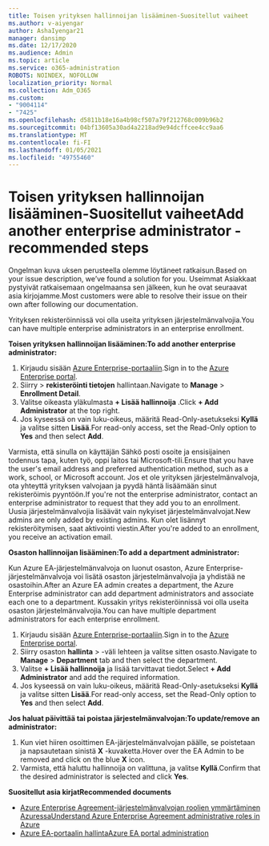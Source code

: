```yaml
---
title: Toisen yrityksen hallinnoijan lisääminen-Suositellut vaiheet
ms.author: v-aiyengar
author: AshaIyengar21
manager: dansimp
ms.date: 12/17/2020
ms.audience: Admin
ms.topic: article
ms.service: o365-administration
ROBOTS: NOINDEX, NOFOLLOW
localization_priority: Normal
ms.collection: Adm_O365
ms.custom:
- "9004114"
- "7425"
ms.openlocfilehash: d5811b18e16a4b98cf507a79f212768c009b96b2
ms.sourcegitcommit: 04bf13605a30ad4a2218ad9e94dcffcee4cc9aa6
ms.translationtype: MT
ms.contentlocale: fi-FI
ms.lasthandoff: 01/05/2021
ms.locfileid: "49755460"
---
```

# <a name="add-another-enterprise-administrator---recommended-steps"></a><span data-ttu-id="2f6c8-102">Toisen yrityksen hallinnoijan lisääminen-Suositellut vaiheet</span><span class="sxs-lookup"><span data-stu-id="2f6c8-102">Add another enterprise administrator - recommended steps</span></span>

<span data-ttu-id="2f6c8-103">Ongelman kuva uksen perusteella olemme löytäneet ratkaisun.</span><span class="sxs-lookup"><span data-stu-id="2f6c8-103">Based on your issue description, we’ve found a solution for you.</span></span> <span data-ttu-id="2f6c8-104">Useimmat Asiakkaat pystyivät ratkaisemaan ongelmaansa sen jälkeen, kun he ovat seuraavat asia kirjojamme.</span><span class="sxs-lookup"><span data-stu-id="2f6c8-104">Most customers were able to resolve their issue on their own after following our documentation.</span></span>

<span data-ttu-id="2f6c8-105">Yrityksen rekisteröinnissä voi olla useita yrityksen järjestelmänvalvojia.</span><span class="sxs-lookup"><span data-stu-id="2f6c8-105">You can have multiple enterprise administrators in an enterprise enrollment.</span></span>

<span data-ttu-id="2f6c8-106">**Toisen yrityksen hallinnoijan lisääminen:**</span><span class="sxs-lookup"><span data-stu-id="2f6c8-106">**To add another enterprise administrator:**</span></span>

1. <span data-ttu-id="2f6c8-107">Kirjaudu sisään [Azure Enterprise-portaaliin](https://ea.azure.com/).</span><span class="sxs-lookup"><span data-stu-id="2f6c8-107">Sign in to the [Azure Enterprise portal](https://ea.azure.com/).</span></span>
1. <span data-ttu-id="2f6c8-108">Siirry   >  **rekisteröinti tietojen** hallintaan.</span><span class="sxs-lookup"><span data-stu-id="2f6c8-108">Navigate to **Manage** > **Enrollment Detail**.</span></span>
1. <span data-ttu-id="2f6c8-109">Valitse oikeasta yläkulmasta **+ Lisää hallinnoija** .</span><span class="sxs-lookup"><span data-stu-id="2f6c8-109">Click **+ Add Administrator** at the top right.</span></span>
1. <span data-ttu-id="2f6c8-110">Jos kyseessä on vain luku-oikeus, määritä Read-Only-asetukseksi **Kyllä** ja valitse sitten **Lisää**.</span><span class="sxs-lookup"><span data-stu-id="2f6c8-110">For read-only access, set the Read-Only option to **Yes** and then select **Add**.</span></span>

<span data-ttu-id="2f6c8-111">Varmista, että sinulla on käyttäjän Sähkö posti osoite ja ensisijainen todennus tapa, kuten työ, oppi laitos tai Microsoft-tili.</span><span class="sxs-lookup"><span data-stu-id="2f6c8-111">Ensure that you have the user's email address and preferred authentication method, such as a work, school, or Microsoft account.</span></span> <span data-ttu-id="2f6c8-112">Jos et ole yrityksen järjestelmänvalvoja, ota yhteyttä yrityksen valvojaan ja pyydä häntä lisäämään sinut rekisteröimis pyyntöön.</span><span class="sxs-lookup"><span data-stu-id="2f6c8-112">If you're not the enterprise administrator, contact an enterprise administrator to request that they add you to an enrollment.</span></span> <span data-ttu-id="2f6c8-113">Uusia järjestelmänvalvojia lisäävät vain nykyiset järjestelmänvalvojat.</span><span class="sxs-lookup"><span data-stu-id="2f6c8-113">New admins are only added by existing admins.</span></span> <span data-ttu-id="2f6c8-114">Kun olet lisännyt rekisteröitymisen, saat aktivointi viestin.</span><span class="sxs-lookup"><span data-stu-id="2f6c8-114">After you're added to an enrollment, you receive an activation email.</span></span>

<span data-ttu-id="2f6c8-115">**Osaston hallinnoijan lisääminen:**</span><span class="sxs-lookup"><span data-stu-id="2f6c8-115">**To add a department administrator:**</span></span>

<span data-ttu-id="2f6c8-116">Kun Azure EA-järjestelmänvalvoja on luonut osaston, Azure Enterprise-järjestelmänvalvoja voi lisätä osaston järjestelmänvalvojia ja yhdistää ne osastoihin.</span><span class="sxs-lookup"><span data-stu-id="2f6c8-116">After an Azure EA admin creates a department, the Azure Enterprise administrator can add department administrators and associate each one to a department.</span></span> <span data-ttu-id="2f6c8-117">Kussakin yritys rekisteröinnissä voi olla useita osaston järjestelmänvalvojia.</span><span class="sxs-lookup"><span data-stu-id="2f6c8-117">You can have multiple department administrators for each enterprise enrollment.</span></span>

1. <span data-ttu-id="2f6c8-118">Kirjaudu sisään [Azure Enterprise-portaaliin](https://ea.azure.com/).</span><span class="sxs-lookup"><span data-stu-id="2f6c8-118">Sign in to the [Azure Enterprise portal](https://ea.azure.com/).</span></span>
1. <span data-ttu-id="2f6c8-119">Siirry osaston **hallinta**  >   -väli lehteen ja valitse sitten osasto.</span><span class="sxs-lookup"><span data-stu-id="2f6c8-119">Navigate to **Manage** > **Department** tab and then select the department.</span></span>
1. <span data-ttu-id="2f6c8-120">Valitse **+ Lisää hallinnoija** ja lisää tarvittavat tiedot.</span><span class="sxs-lookup"><span data-stu-id="2f6c8-120">Select **+ Add Administrator** and add the required information.</span></span>
1. <span data-ttu-id="2f6c8-121">Jos kyseessä on vain luku-oikeus, määritä Read-Only-asetukseksi **Kyllä** ja valitse sitten **Lisää**.</span><span class="sxs-lookup"><span data-stu-id="2f6c8-121">For read-only access, set the Read-Only option to **Yes** and then select **Add**.</span></span>

<span data-ttu-id="2f6c8-122">**Jos haluat päivittää tai poistaa järjestelmänvalvojan:**</span><span class="sxs-lookup"><span data-stu-id="2f6c8-122">**To update/remove an administrator:**</span></span>

1. <span data-ttu-id="2f6c8-123">Kun viet hiiren osoittimen EA-järjestelmänvalvojan päälle, se poistetaan ja napsautetaan sinistä **X** -kuvaketta.</span><span class="sxs-lookup"><span data-stu-id="2f6c8-123">Hover over the EA Admin to be removed and click on the blue **X** icon.</span></span>
1. <span data-ttu-id="2f6c8-124">Varmista, että haluttu hallinnoija on valittuna, ja valitse **Kyllä**.</span><span class="sxs-lookup"><span data-stu-id="2f6c8-124">Confirm that the desired administrator is selected and click **Yes**.</span></span>

<span data-ttu-id="2f6c8-125">**Suositellut asia kirjat**</span><span class="sxs-lookup"><span data-stu-id="2f6c8-125">**Recommended documents**</span></span>

- [<span data-ttu-id="2f6c8-126">Azure Enterprise Agreement-järjestelmänvalvojan roolien ymmärtäminen Azuressa</span><span class="sxs-lookup"><span data-stu-id="2f6c8-126">Understand Azure Enterprise Agreement administrative roles in Azure</span></span>](https://docs.microsoft.com/azure/billing/billing-understand-ea-roles)
- [<span data-ttu-id="2f6c8-127">Azure EA-portaalin hallinta</span><span class="sxs-lookup"><span data-stu-id="2f6c8-127">Azure EA portal administration</span></span>](https://docs.microsoft.com/azure/billing/billing-ea-portal-administration)
